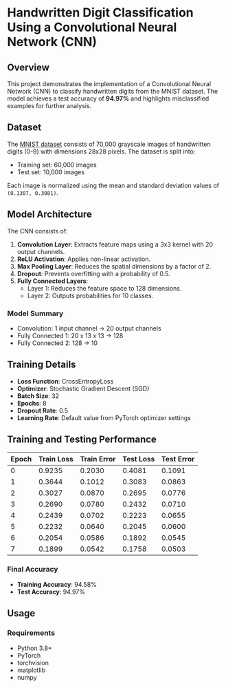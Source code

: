 # Handwritten Digit Classification Using a Convolutional Neural Network (CNN)

## Overview
This project demonstrates the implementation of a Convolutional Neural Network (CNN) to classify handwritten digits from the MNIST dataset. The model achieves a test accuracy of **94.97%** and highlights misclassified examples for further analysis.

## Dataset
The [MNIST dataset](http://yann.lecun.com/exdb/mnist/) consists of 70,000 grayscale images of handwritten digits (0-9) with dimensions 28x28 pixels. The dataset is split into:
- Training set: 60,000 images
- Test set: 10,000 images

Each image is normalized using the mean and standard deviation values of `(0.1307, 0.3081)`.

## Model Architecture
The CNN consists of:
1. **Convolution Layer**: Extracts feature maps using a 3x3 kernel with 20 output channels.
2. **ReLU Activation**: Applies non-linear activation.
3. **Max Pooling Layer**: Reduces the spatial dimensions by a factor of 2.
4. **Dropout**: Prevents overfitting with a probability of 0.5.
5. **Fully Connected Layers**:
   - Layer 1: Reduces the feature space to 128 dimensions.
   - Layer 2: Outputs probabilities for 10 classes.

### Model Summary
- Convolution: 1 input channel → 20 output channels
- Fully Connected 1: 20 x 13 x 13 → 128
- Fully Connected 2: 128 → 10

## Training Details
- **Loss Function**: CrossEntropyLoss
- **Optimizer**: Stochastic Gradient Descent (SGD)
- **Batch Size**: 32
- **Epochs**: 8
- **Dropout Rate**: 0.5
- **Learning Rate**: Default value from PyTorch optimizer settings

## Training and Testing Performance
| Epoch | Train Loss | Train Error | Test Loss | Test Error |
|-------|------------|-------------|-----------|------------|
| 0     | 0.9235     | 0.2030      | 0.4081    | 0.1091     |
| 1     | 0.3644     | 0.1012      | 0.3083    | 0.0863     |
| 2     | 0.3027     | 0.0870      | 0.2695    | 0.0776     |
| 3     | 0.2690     | 0.0780      | 0.2432    | 0.0710     |
| 4     | 0.2439     | 0.0702      | 0.2223    | 0.0655     |
| 5     | 0.2232     | 0.0640      | 0.2045    | 0.0600     |
| 6     | 0.2054     | 0.0586      | 0.1892    | 0.0545     |
| 7     | 0.1899     | 0.0542      | 0.1758    | 0.0503     |

### Final Accuracy
- **Training Accuracy**: 94.58%
- **Test Accuracy**: 94.97%

## Usage
### Requirements
- Python 3.8+
- PyTorch
- torchvision
- matplotlib
- numpy


